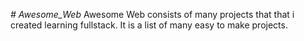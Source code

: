 *# Awesome_Web*
Awesome Web consists of many projects that that i created learning fullstack.
It is a list of many easy to make projects.
